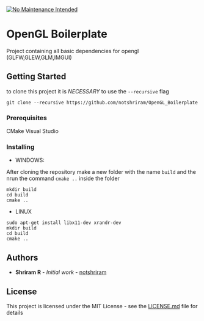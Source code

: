 [![No Maintenance Intended](http://unmaintained.tech/badge.svg)](http://unmaintained.tech/)

# OpenGL Boilerplate
Project containing all basic dependencies for opengl (GLFW,GLEW,GLM,IMGUI)

## Getting Started
to clone this project it is *NECESSARY* to use the `--recursive` flag


```
git clone --recursive https://github.com/notshriram/OpenGL_Boilerplate
```

### Prerequisites

CMake 
Visual Studio

### Installing
* WINDOWS:

After cloning the repository make a new folder with the name `build` and the nrun the command `cmake ..` inside the folder 

```
mkdir build
cd build
cmake ..
```
* LINUX
```
sudo apt-get install libx11-dev xrandr-dev
mkdir build
cd build
cmake ..
```

## Authors

* **Shriram R** - *Initial work* - [notshriram](https://github.com/notshriram)

## License

This project is licensed under the MIT License - see the [LICENSE.md](LICENSE.md) file for details
